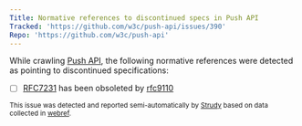 ```yaml
---
Title: Normative references to discontinued specs in Push API
Tracked: 'https://github.com/w3c/push-api/issues/390'
Repo: 'https://github.com/w3c/push-api'
---
```


While crawling [Push API](https://w3c.github.io/push-api/), the following normative references were detected as pointing to discontinued specifications:
* [ ] [RFC7231](https://httpwg.org/specs/rfc7231.html) has been obsoleted by [rfc9110](https://httpwg.org/specs/rfc9110.html)

<sub>This issue was detected and reported semi-automatically by [Strudy](https://github.com/w3c/strudy/) based on data collected in [webref](https://github.com/w3c/webref/).</sub>
